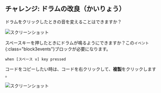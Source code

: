 ## チャレンジ: ドラムの改良（かいりょう）

ドラムをクリックしたときの音を変えることはできますか？

![スクリーンショット](images/band-drum-sound.png)

スペースキーを押したときにドラムが鳴るようにできますか？この`イベント`{:class="block3events"}ブロックが必要になります。

```blocks3
when [スペース v] key pressed
```

コードをコピーしたい時は、コードを右クリックして、**複製**をクリックします 。

![スクリーンショット](images/band-duplicate-code.png)